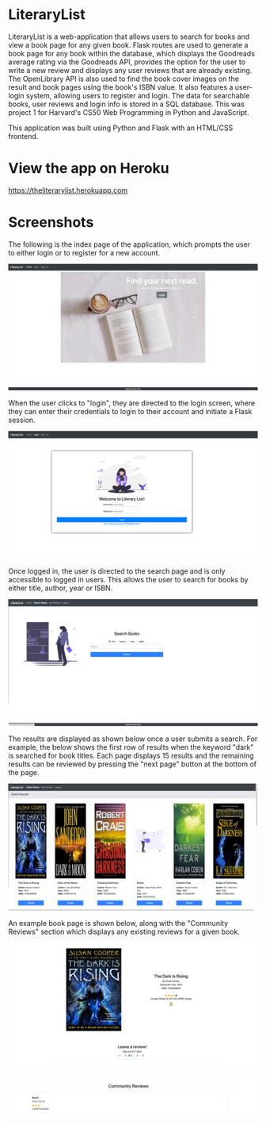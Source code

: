 # LiteraryList

LiteraryList is a web-application that allows users to search for books and view a book page for any given book. Flask routes are used to generate a book page for any book within the database, which displays the Goodreads average rating via the Goodreads API, provides the option for the user to write a new review and displays any user reviews that are already existing. The OpenLibrary API is also used to find the book cover images on the result and book pages using the book's ISBN value. It also features a user-login system, allowing users to register and login. The data for searchable books, user reviews and login info is stored in a SQL database. This was project 1 for Harvard's CS50 Web Programming in Python and JavaScript.

This application was built using Python and Flask with an HTML/CSS frontend.

# View the app on Heroku
https://theliterarylist.herokuapp.com

# Screenshots

The following is the index page of the application, which prompts the user to either login or to register for a new account.

![](static/images/screenshot1.png)



When the user clicks to "login", they are directed to the login screen, where they can enter their credentials to login to their account and initiate a Flask session.

![](static/images/screenshot2.png)



Once logged in, the user is directed to the search page and is only accessible to logged in users. This allows the user to search for books by either title, author, year or ISBN.

![](static/images/screenshot3.png)



The results are displayed as shown below once a user submits a search. For example, the below shows the first row of results when the keyword "dark" is searched for book titles. Each page displays 15 results and the remaining results can be reviewed by pressing the "next page" button at the bottom of the page. 

![](static/images/screenshot4.png)



An example book page is shown below, along with the "Community Reviews" section which displays any existing reviews for a given book.

![](static/images/screenshot5.png)

![](static/images/screenshot6.png)
